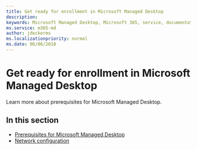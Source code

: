 ```yaml
---
title: Get ready for enrollment in Microsoft Managed Desktop
description:  
keywords: Microsoft Managed Desktop, Microsoft 365, service, documentation
ms.service: m365-md
author: jdeckerms
ms.localizationpriority: normal
ms.date: 06/06/2018
---
```


# Get ready for enrollment in Microsoft Managed Desktop

Learn more about prerequisites for Microsoft Managed Desktop. 

## In this section

- [Prerequisites for Microsoft Managed Desktop](../intro/prerequisites.md)
- [Network configuration](network.md)